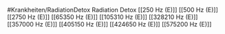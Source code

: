 #Krankheiten/RadiationDetox
Radiation Detox
[[250 Hz (E)]]
[[500 Hz (E)]]
[[2750 Hz (E)]]
[[65350 Hz (E)]]
[[105310 Hz (E)]]
[[328210 Hz (E)]]
[[357000 Hz (E)]]
[[405150 Hz (E)]]
[[424650 Hz (E)]]
[[575200 Hz (E)]]